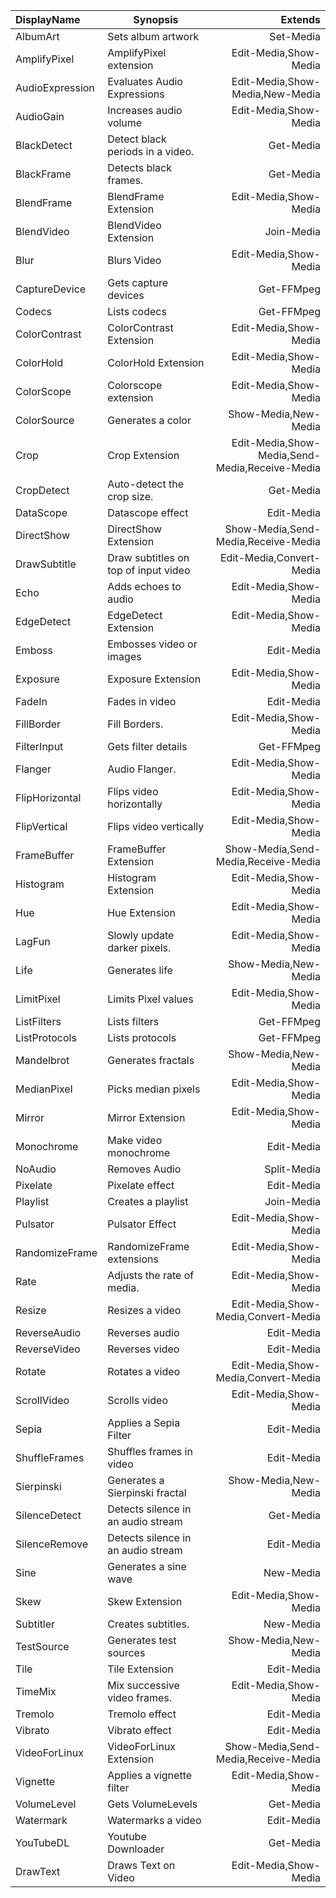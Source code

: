 |DisplayName|Synopsis|Extends|
|:-|-|-:|
|AlbumArt|Sets album artwork|Set-Media|
|AmplifyPixel|AmplifyPixel extension|Edit-Media,Show-Media|
|AudioExpression|Evaluates Audio Expressions|Edit-Media,Show-Media,New-Media|
|AudioGain|Increases audio volume|Edit-Media,Show-Media|
|BlackDetect|Detect black periods in a video.|Get-Media|
|BlackFrame|Detects black frames.|Get-Media|
|BlendFrame|BlendFrame Extension|Edit-Media,Show-Media|
|BlendVideo|BlendVideo Extension|Join-Media|
|Blur|Blurs Video|Edit-Media,Show-Media|
|CaptureDevice|Gets capture devices|Get-FFMpeg|
|Codecs|Lists codecs|Get-FFMpeg|
|ColorContrast|ColorContrast Extension|Edit-Media,Show-Media|
|ColorHold|ColorHold Extension|Edit-Media,Show-Media|
|ColorScope|Colorscope extension|Edit-Media,Show-Media|
|ColorSource|Generates a color|Show-Media,New-Media|
|Crop|Crop Extension|Edit-Media,Show-Media,Send-Media,Receive-Media|
|CropDetect|Auto-detect the crop size.|Get-Media|
|DataScope|Datascope effect|Edit-Media|
|DirectShow|DirectShow Extension|Show-Media,Send-Media,Receive-Media|
|DrawSubtitle|Draw subtitles on top of input video|Edit-Media,Convert-Media|
|Echo|Adds echoes to audio|Edit-Media,Show-Media|
|EdgeDetect|EdgeDetect Extension|Edit-Media,Show-Media|
|Emboss|Embosses video or images|Edit-Media|
|Exposure|Exposure Extension|Edit-Media,Show-Media|
|FadeIn|Fades in video|Edit-Media|
|FillBorder|Fill Borders.|Edit-Media,Show-Media|
|FilterInput|Gets filter details|Get-FFMpeg|
|Flanger|Audio Flanger.|Edit-Media,Show-Media|
|FlipHorizontal|Flips video horizontally|Edit-Media,Show-Media|
|FlipVertical|Flips video vertically|Edit-Media,Show-Media|
|FrameBuffer|FrameBuffer Extension|Show-Media,Send-Media,Receive-Media|
|Histogram|Histogram Extension|Edit-Media,Show-Media|
|Hue|Hue Extension|Edit-Media,Show-Media|
|LagFun|Slowly update darker pixels.|Edit-Media,Show-Media|
|Life|Generates life|Show-Media,New-Media|
|LimitPixel|Limits Pixel values|Edit-Media,Show-Media|
|ListFilters|Lists filters|Get-FFMpeg|
|ListProtocols|Lists protocols|Get-FFMpeg|
|Mandelbrot|Generates fractals|Show-Media,New-Media|
|MedianPixel|Picks median pixels|Edit-Media,Show-Media|
|Mirror|Mirror Extension|Edit-Media,Show-Media|
|Monochrome|Make video monochrome|Edit-Media|
|NoAudio|Removes Audio|Split-Media|
|Pixelate|Pixelate effect|Edit-Media|
|Playlist|Creates a playlist|Join-Media|
|Pulsator|Pulsator Effect|Edit-Media,Show-Media|
|RandomizeFrame|RandomizeFrame extensions|Edit-Media,Show-Media|
|Rate|Adjusts the rate of media.|Edit-Media,Show-Media|
|Resize|Resizes a video|Edit-Media,Show-Media,Convert-Media|
|ReverseAudio|Reverses audio|Edit-Media|
|ReverseVideo|Reverses video|Edit-Media|
|Rotate|Rotates a video|Edit-Media,Show-Media,Convert-Media|
|ScrollVideo|Scrolls video|Edit-Media,Show-Media|
|Sepia|Applies a Sepia Filter|Edit-Media|
|ShuffleFrames|Shuffles frames in video|Edit-Media|
|Sierpinski|Generates a Sierpinski fractal|Show-Media,New-Media|
|SilenceDetect|Detects silence in an audio stream|Get-Media|
|SilenceRemove|Detects silence in an audio stream|Edit-Media|
|Sine|Generates a sine wave|New-Media|
|Skew|Skew Extension|Edit-Media,Show-Media|
|Subtitler|Creates subtitles.|New-Media|
|TestSource|Generates test sources|Show-Media,New-Media|
|Tile|Tile Extension|Edit-Media|
|TimeMix|Mix successive video frames.|Edit-Media,Show-Media|
|Tremolo|Tremolo effect|Edit-Media|
|Vibrato|Vibrato effect|Edit-Media|
|VideoForLinux|VideoForLinux Extension|Show-Media,Send-Media,Receive-Media|
|Vignette|Applies a vignette filter|Edit-Media,Show-Media|
|VolumeLevel|Gets VolumeLevels|Get-Media|
|Watermark|Watermarks a video|Edit-Media|
|YouTubeDL|Youtube Downloader|Get-Media|
|DrawText|Draws Text on Video|Edit-Media,Show-Media|
